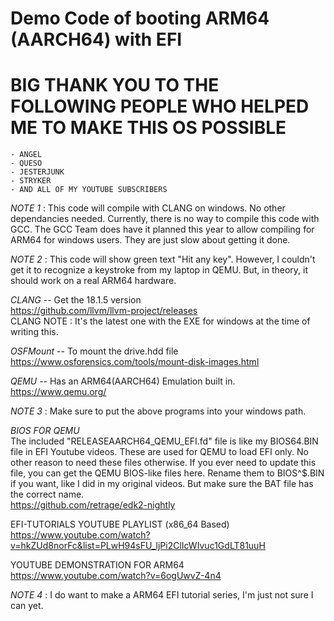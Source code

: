 # Demo Code of booting ARM64 (AARCH64) with EFI  
  
# BIG THANK YOU TO THE FOLLOWING PEOPLE WHO HELPED ME TO MAKE THIS OS POSSIBLE
	- ANGEL  
	- QUESO  
	- JESTERJUNK  
	- STRYKER  
	- AND ALL OF MY YOUTUBE SUBSCRIBERS  
  
*NOTE 1* : This code will compile with CLANG on windows. No other dependancies needed. Currently, there is no way to compile this code with GCC. The GCC Team does have it planned this year to allow compiling for ARM64 for windows users. They are just slow about getting it done.  
  
*NOTE 2* : This code will show green text "Hit any key". However, I couldn't get it to recognize a keystroke from my laptop in QEMU. But, in theory, it should work on a real ARM64 hardware.  
  
*CLANG*  --  Get the 18.1.5 version  
https://github.com/llvm/llvm-project/releases  
CLANG NOTE :  It's the latest one with the EXE for windows at the time of writing this.  
  
*OSFMount*  -- To mount the drive.hdd file  
https://www.osforensics.com/tools/mount-disk-images.html  
  
*QEMU* -- Has an ARM64(AARCH64) Emulation built in.  
https://www.qemu.org/  
 
*NOTE 3* : Make sure to put the above programs into your windows path.  
  
*BIOS FOR QEMU*   
The included "RELEASEAARCH64_QEMU_EFI.fd" file is like my BIOS64.BIN file in EFI Youtube videos. These are used for QEMU to load EFI only. No other reason to need these files otherwise. If you ever need to update this file, you can get the QEMU BIOS-like files here. Rename them to BIOS^$.BIN if you want, like I did in my original videos. But make sure the BAT file has the correct name.  
https://github.com/retrage/edk2-nightly  
  
EFI-TUTORIALS YOUTUBE PLAYLIST (x86_64 Based)  
https://www.youtube.com/watch?v=hkZUd8norFc&list=PLwH94sFU_ljPi2ClIcWIvuc1GdLT81uuH  
  
YOUTUBE DEMONSTRATION FOR ARM64  
https://www.youtube.com/watch?v=6ogUwvZ-4n4  
  
*NOTE 4* : I do want to make a ARM64 EFI tutorial series, I'm just not sure I can yet.  
  
  
  